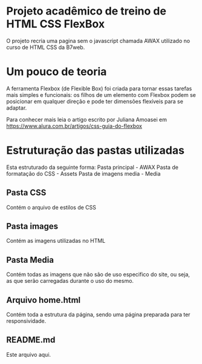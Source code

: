 # Projeto acadêmico de treino de HTML CSS FlexBox

O projeto recria uma pagina sem o javascript chamada AWAX utilizado no curso de HTML CSS da B7web.


# Um pouco de teoria

A ferramenta Flexbox (de Flexible Box) foi criada para tornar essas tarefas mais simples e funcionais: os filhos de um elemento com Flexbox podem se posicionar em qualquer direção e pode ter dimensões flexíveis para se adaptar.

Para conhecer mais leia o artigo escrito por Juliana Amoasei em https://www.alura.com.br/artigos/css-guia-do-flexbox


# Estruturação das pastas utilizadas

Esta estruturado da seguinte forma:
Pasta principal - AWAX
Pasta de formatação do CSS - Assets
Pasta de imagens media - Media

## Pasta CSS
Contém o arquivo de estilos de CSS 

## Pasta images
Contém as imagens utilizadas no HTML

## Pasta Media
Contém todas as imagens que não são de uso especifico do site, ou seja, as que serão carregadas durante o uso do mesmo.

## Arquivo home.html
Contém toda a estrutura da página, sendo uma página preparada para ter responsividade.

## README.md

Este arquivo aqui.

